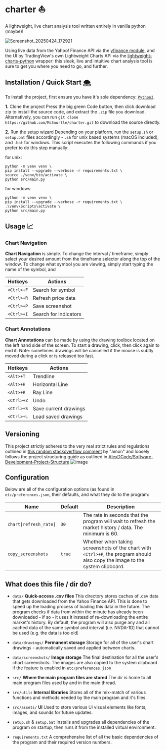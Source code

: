# charter ⛵
A lightweight, live chart analysis tool written entirely in vanilla python (maybe)!

![Screenshot_20250424_172921](https://github.com/user-attachments/assets/fdec11df-7eaa-47ec-ad70-12fe287ee577)

Using live data from the Yahoo! Finance API via the [yfinance module](<https://github.com/ranaroussi/yfinance>), and the UI by TradingView's own Lightweight Charts API via the [lightweight-charts-python](<https://github.com/louisnw01/lightweight-charts-python>) wrapper: this sleek, live and intuitive chart analysis tool is sure to get you where you need to go, and further.

## Installation / Quick Start 🌨️
To install the project, first ensure you have it's sole dependency: [`Python3`](<https://www.python.org/downloads/>).

**1.** Clone the project
Press the big green Code button, then click download zip to install the source code, and extract the `.zip` file you download.
Alternatively, you can run `git clone https://github.com/McSnurtle/charter.git` to download the source directly.

**2.** Run the setup wizard
Depending on your platform, run the `setup.sh` or `setup.bat` files accordingly - `.sh` for unix based systems (macOS included), and `.bat` for windows.
This script executes the following commands if you prefer to do this step manually:

for unix:
```shell
python -m venv venv \
pip install --upgrade --verbose -r requirements.txt \
source ./venv/bin/activate \
python src/main.py
```

for windows:
```batch
python -m venv venv \
pip install --upgrade --verbose -r requirements.txt \
.\venv\Scripts\activate \
python src/main.py
```

## Usage 📈
### Chart Navigation
**Chart Navigation** is simple. To change the interval / timeframe, simply select your desired amount from the timeframe selector along the top of the window. To change what symbol you are viewing, simply start typing the name of the symbol, and 

| Hotkeys | Actions|
|---------|--------|
| `<Ctrl>+F` | Search for symbol |
| `<Ctrl>+R` | Refresh price data |
| `<Ctrl>+P` | Save screenshot |
| `<Ctrl>+I` | Search for indicators |

### Chart Annotations
**Chart Annotations** can be made by using the drawing toolbox located on the left hand side of the screen. To start a drawing, click, then click again to end it. Note: sometimes drawings will be cancelled if the mouse is subtly moved during a click or is released too fast.

| Hotkeys | Actions|
|---------|--------|
| `<Alt>+T` | Trendline |
| `<Alt>+H` | Horizontal Line |
| `<Alt>+R` | Ray Line |
| `<Ctrl>+Z` | Undo |
| `<Ctrl>+S` | Save current drawings |
| `<Ctrl>+L` | Load saved drawings |

## Versioning
This project strictly adheres to the very real strict rules and regulations outlined in [this random stackoverflow comment](<https://softwareengineering.stackexchange.com/a/255201>) by "amon" and loosely follows the project structuring guide as outlined in [AlexDCode/Software-Development-Project-Structure](<https://github.com/AlexDCode/Software-Development-Project-Structure/tree/master>)
![image](https://github.com/user-attachments/assets/9946aa62-9155-4741-9335-16f8856c7f9e)

## Configuration
Below are all of the configuration options (as found in `etc/preferences.json`, their defaults, and what they do to the program:

| Name | Default | Description |
|------|---------|-------------|
| `chart[refresh_rate]` | `30` | The rate in seconds that the program will wait to refresh the market history / data. The minimum is 60.
| `copy_screenshots` | `true` | Whether when taking screenshots of the chart with `<Ctrl>+P`, the program should also copy the image to the system clipboard. |

## What does this file / dir do?
- `data/`
**Quick-access .csv files**
This directory stores caches of .csv data that gets downloaded from the Yahoo Finance API.
This is done to speed up the loading process of loading this data in the future.
The program checks if data from within the minute has already been downloaded - if so - it uses it instead of re-downloading the entire market's history. By default, the program will also purge any and all cached data of the same symbol and interval (i.e. NVDA-1D) that cannot be used (e.g. the data is too old)

- `data/drawings/`
**Permanent storage**
Storage for all of the user's chart drawings - automatically saved and applied between charts.

- `data/screenshots/`
**Image storage**
The final destination for all the user's chart screenshots. The images are also copied to the system clipboard if the feature is enabled in `etc/preferences.json`

- `src/`
**Where the main program files are stored**
The dir is home to all main program files used by and in the main thread.

- `src/utils`
**Internal libraries**
Stores all of the mix-match of various functions and methods needed by the main program and it's files.

- `src/assets/`
**UI**
Used to store various UI visual elements like fonts, images, and sounds for future updates.

- `setup.sh` & `setup.bat`
Installs and upgrades all dependencies of the program on startup, then runs it from the installed virtual environment.

- `requirements.txt`
A comprehensive list of all the basic dependencies of the program and their required version numbers.
